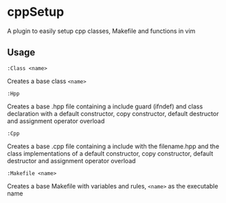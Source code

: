 # cppSetup

A plugin to easily setup cpp classes, Makefile and functions in vim

## Usage

`:Class <name>`

Creates a base class `<name>`

`:Hpp`

Creates a base .hpp file containing a include guard (ifndef) and class declaration with a default constructor, copy constructor, default destructor and assignment operator overload

`:Cpp`

Creates a base .cpp file containing a include with the filename.hpp and the class implementations of a default constructor, copy constructor, default destructor and assignment operator overload

`:Makefile <name>`

Creates a base Makefile with variables and rules, `<name>` as the executable name
